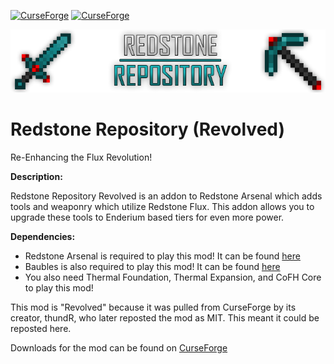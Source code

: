 [![CurseForge](http://cf.way2muchnoise.eu/redstone-repository-revolved.svg)](https://www.curseforge.com/minecraft/mc-mods/redstone-repository-revolved)
[![CurseForge](http://cf.way2muchnoise.eu/versions/redstone-repository-revolved.svg)](https://www.curseforge.com/minecraft/mc-mods/redstone-repository-revolved)

![Redstone Repository Revolved Logo](https://raw.githubusercontent.com/EpicSquid/Redstone-Repository/master/src/main/resources/assets/redstonerepository/logo.png "Redstone Repository Revolved Logo")

# Redstone Repository (Revolved)
Re-Enhancing the Flux Revolution!

**Description:**

Redstone Repository Revolved is an addon to Redstone Arsenal which adds tools and weaponry which utilize Redstone Flux.
This addon allows you to upgrade these tools to Enderium based tiers for even more power.


**Dependencies:**

- Redstone Arsenal is required to play this mod! It can be found [here](https://www.curseforge.com/minecraft/mc-mods/redstone-arsenal "Redstone Arsenal Link")
- Baubles is also required to play this mod! It can be found [here](https://www.curseforge.com/minecraft/mc-mods/baubles "Baubles Link")
- You also need Thermal Foundation, Thermal Expansion, and CoFH Core to play this mod!

This mod is "Revolved" because it was pulled from CurseForge by its creator, thundR, who later reposted the mod as MIT. This meant it could be reposted here.

Downloads for the mod can be found on [CurseForge](https://www.curseforge.com/minecraft/mc-mods/redstone-repository-revolved "CurseForge - Redstone Repository Revolved")
